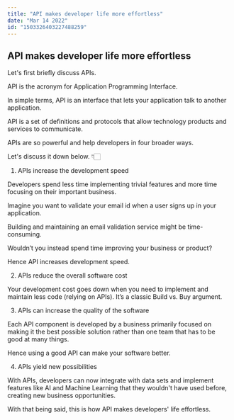 ```yaml
---
title: "API makes developer life more effortless"
date: "Mar 14 2022"
id: "1503326403227488259"
---
```


## API makes developer life more effortless

<Tweet>

Let's first briefly discuss APIs.

API is the acronym for Application Programming Interface.

</Tweet>

<Tweet>

In simple terms, API is an interface that lets your application talk to another application.

API is a set of definitions and protocols that allow technology products and services to communicate.

</Tweet>

<Tweet>

APIs are so powerful and help developers in four broader ways.

Let's discuss it down below. 👇🏻

</Tweet>

<Tweet>

1. APIs increase the development speed

Developers spend less time implementing trivial features and more time focusing on their important business.

</Tweet>

<Tweet>

Imagine you want to validate your email id when a user signs up in your application.

Building and maintaining an email validation service might be time-consuming. 

Wouldn’t you instead spend time improving your business or product?

Hence API increases development speed.

</Tweet>

<Tweet>

2. APIs reduce the overall software cost

Your development cost goes down when you need to implement and maintain less code (relying on APIs). It’s a classic Build vs. Buy argument.

</Tweet>

<Tweet>

3. APIs can increase the quality of the software

Each API component is developed by a business primarily focused on making it the best possible solution rather than one team that has to be good at many things.

Hence using a good API can make your software better.

</Tweet>

<Tweet>

<Tweet>

4. APIs yield new possibilities

With APIs, developers can now integrate with data sets and implement features like AI and Machine Learning that they wouldn't have used before, creating new business opportunities.

</Tweet>

</Tweet>

<Tweet>

With that being said, this is how API makes developers' life effortless.

</Tweet>
